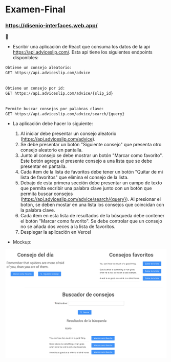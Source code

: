 # Examen-Final
### https://disenio-interfaces.web.app/
:horse:




* Escribir una aplicación de React que consuma los datos de la api https://api.adviceslip.com/. Esta api tiene los siguientes endpoints disponibles:

```
Obtiene un consejo aleatorio:
GET https://api.adviceslip.com/advice


Obtiene un consejo por id:
GET https://api.adviceslip.com/advice/{slip_id}


Permite buscar consejos por palabras clave:
GET https://api.adviceslip.com/advice/search/{query}
```

* La aplicación debe hacer lo siguiente:
  1. Al iniciar debe presentar un consejo aleatorio (https://api.adviceslip.com/advice).
  1. Se debe presentar un botón "Siguiente consejo" que presenta otro consejo aleatorio en pantalla.
  1. Junto al consejo se debe mostrar un botón "Marcar como favorito". Este botón agrega el presente consejo a una lista que se debe presentar en pantalla.
  1. Cada item de la lista de favoritos debe tener un botón "Quitar de mi lista de favoritos" que elimina el consejo de la lista.
  1. Debajo de esta primera sección debe presentar un campo de texto que permita escribir una palabra clave junto con un botón que permita buscar consejos (https://api.adviceslip.com/advice/search/{query}). Al presionar el botón, se deben mostar en una lista los consejos que coincidan con la palabra clave.
  1. Cada item en esta lista de resultados de la búsqueda debe contener el botón "Marcar como favorito". Se debe controlar que un consejo no se añada dos veces a la lista de favoritos.
  1. Desplegar la aplicación en Vercel
  
* Mockup: 

![Mockup](mockup.png)
